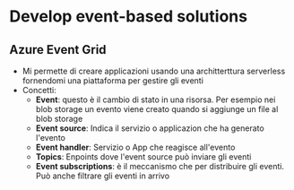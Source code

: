 # Develop event-based solutions

## Azure Event Grid

- Mi permette di creare applicazioni usando una architterttura serverless fornendomi una piattaforma per gestire gli eventi
- Concetti:
  - **Event**: questo è il cambio di stato in una risorsa. Per esempio nei blob storage un evento viene creato quando si aggiunge un file al blob storage
  - **Event source**: Indica il servizio o applicazion che ha generato l'evento
  - **Event handler**: Servizio o App che reagisce all'evento
  - **Topics**: Enpoints dove l'event source può inviare gli eventi
  - **Event subscriptions**: è il meccanismo che per distribuire gli eventi. Può anche filtrare gli eventi in arrivo